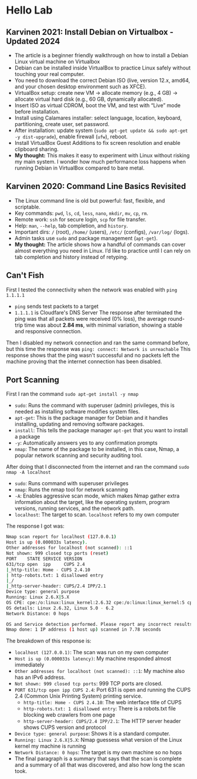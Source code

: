 # Hello Lab

## Karvinen 2021: Install Debian on Virtualbox - Updated 2024

- The article is a beginner friendly walkthrough on how to install a Debian Linux virtual machine on Virtualbox
- Debian can be installed inside VirtualBox to practice Linux safely without touching your real computer.
- You need to download the correct Debian ISO (live, version 12.x, amd64, and your chosen desktop environment such as XFCE).
- VirtualBox setup: create new VM → allocate memory (e.g., 4 GB) → allocate virtual hard disk (e.g., 60 GB, dynamically allocated).
- Insert ISO as virtual CDROM, boot the VM, and test with “Live” mode before installation.
- Install using Calamares installer: select language, location, keyboard, partitioning, create user, set password.
- After installation: update system (`sudo apt-get update && sudo apt-get -y dist-upgrade`), enable firewall (`ufw`), reboot.
- Install VirtualBox Guest Additions to fix screen resolution and enable clipboard sharing.
- **My thought:** This makes it easy to experiment with Linux without risking my main system. I wonder how much performance loss happens when running Debian in VirtualBox compared to bare metal.

## Karvinen 2020: Command Line Basics Revisited

- The Linux command line is old but powerful: fast, flexible, and scriptable.  
- Key commands: `pwd`, `ls`, `cd`, `less`, `nano`, `mkdir`, `mv`, `cp`, `rm`.  
- Remote work: `ssh` for secure login, `scp` for file transfer.  
- Help: `man`, `--help`, tab completion, and `history`.  
- Important dirs: `/` (root), `/home/` (users), `/etc/` (configs), `/var/log/` (logs).  
- Admin tasks use `sudo` and package management (`apt-get`).   
- **My thought:** The article shows how a handful of commands can cover almost everything you need in Linux. I’d like to practice until I can rely on tab completion and history instead of retyping.

## Can't Fish

First I tested the connectivity when the network was enabled with `ping 1.1.1.1`
  - `ping` sends test packets to a target
  - `1.1.1.1` is Cloudfare's DNS Server
The response after terminated the ping was that all packets were received (0% loss), the average round-trip time was about **2.84 ms**, with minimal variation, showing a stable and responsive connection.

Then I disabled my network connection and ran the same command before, but this time the response was `ping: connect: Network is unreachable`
This response shows that the ping wasn't successful and no packets left the machine proving that the internet connection has been disabled.

## Port Scanning

First I ran the command `sudo apt-get install -y nmap`
  - `sudo`: Runs the command with superuser (admin) privileges, this is needed as installing software modifies system files.
  - `apt-get`: This is the package manager for Debian and it handles installing, updating and removing software packages.
  - `install`: This tells the package manager `apt-get` that you want to install a package
  - `-y`: Automatically answers yes to any confirmation prompts
  - `nmap`: The name of the package to be installed, in this case, Nmap, a popular network scanning and security auditing tool.

After doing that I disconnected from the internet and ran the command `sudo nmap -A localhost`
  - `sudo`: Runs command with superuser privileges
  - `nmap`: Runs the nmap tool for network scanning
  - `-A`: Enables aggressive scan mode, which makes Nmap gather extra information about the target, like the operating system, program versions, running services, and the network path.
  - `localhost`: The target to scan. `localhost` refers to my own computer

The response I got was:
``` bash
Nmap scan report for localhost (127.0.0.1)
Host is up (0.000033s latency).
Other addresses for localhost (not scanned): ::1
Not shown: 999 closed tcp ports (reset)
PORT    STATE SERVICE VERSION
631/tcp open  ipp     CUPS 2.4
|_http-title: Home - CUPS 2.4.10
| http-robots.txt: 1 disallowed entry 
|_/
|_http-server-header: CUPS/2.4 IPP/2.1
Device type: general purpose
Running: Linux 2.6.X|5.X
OS CPE: cpe:/o:linux:linux_kernel:2.6.32 cpe:/o:linux:linux_kernel:5 cpe:/o:linux:linux_kernel:6
OS details: Linux 2.6.32, Linux 5.0 - 6.2
Network Distance: 0 hops

OS and Service detection performed. Please report any incorrect results at https://nmap.org/submit/ .
Nmap done: 1 IP address (1 host up) scanned in 7.78 seconds
```

The breakdown of this response is:
  - `localhost (127.0.0.1)`: The scan was run on my own computer
  - `Host is up (0.000033s latency)`: My machine responded almost immediately
  - `Other addresses for localhost (not scanned): ::1`: My machine also has an  IPv6 address.
  - `Not shown: 999 closed tcp ports`: 999 TCP ports are closed.
  - `PORT 631/tcp open ipp CUPS 2.4`: Port 631 is open and running the CUPS 2.4 (Common Unix Printing System) printing service.
    - `http-title: Home - CUPS 2.4.10`: The web interface title of CUPS
    - `http-robots.txt: 1 disallowed entry`: There is a robots.txt file blocking web crawlers from one page
    - `http-server-header: CUPS/2.4 IPP/2.1`: The HTTP server header shows CUPS version and protocol
  - `Device type: general purpose`: Shows it is a standard computer.
  - `Running: Linux 2.6.X|5.X`: Nmap guessess what version of the Linux kernel my machine is running
  - `Network Distance: 0 hops`: The target is my own machine so no hops
  - The final paragraph is a summary that says that the scan is complete and a summary of all that was discovered, and also how long the scan took.


